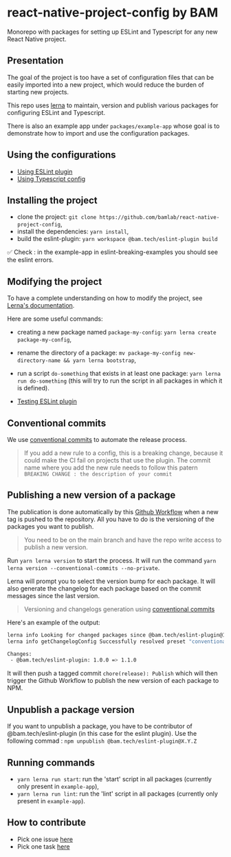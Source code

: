 # react-native-project-config by BAM

Monorepo with packages for setting up ESLint and Typescript for any new React Native project.

## Presentation

The goal of the project is too have a set of configuration files that can be easily imported into a new project, which would reduce the burden of starting new projects.

This repo uses [lerna](https://lerna.js.org/) to maintain, version and publish various packages for configuring ESLint and Typescript.

There is also an example app under `packages/example-app` whose goal is to demonstrate how to import and use the configuration packages.

## Using the configurations

- [Using ESLint plugin](https://github.com/bamlab/react-native-project-config/blob/main/packages/eslint-plugin/README.md)
- [Using Typescript config](https://github.com/bamlab/react-native-project-config/blob/main/packages/typescript-config/README.md)

## Installing the project

- clone the project: `git clone https://github.com/bamlab/react-native-project-config`,
- install the dependencies: `yarn install`,
- build the eslint-plugin: `yarn workspace @bam.tech/eslint-plugin build`

✅ Check : in the example-app in eslint-breaking-examples you should see the eslint errors.

## Modifying the project

To have a complete understanding on how to modify the project, see [Lerna's documentation](https://lerna.js.org/docs/introduction).

Here are some useful commands:

- creating a new package named `package-my-config`: `yarn lerna create package-my-config`,
- rename the directory of a package: `mv package-my-config new-directory-name && yarn lerna bootstrap`,
- run a script `do-something` that exists in at least one package: `yarn lerna run do-something` (this will try to run the script in all packages in which it is defined).

- [Testing ESLint plugin](https://github.com/bamlab/react-native-project-config/blob/main/packages/eslint-plugin/docs/Testing.md)

## Conventional commits

We use [conventional commits](https://www.conventionalcommits.org/en/v1.0.0/) to automate the release process.

> If you add a new rule to a config, this is a breaking change, because it could make the CI fail on projects that use the plugin. The commit name where you add the new rule needs to follow this patern `BREAKING CHANGE : the description of your commit`

## Publishing a new version of a package

The publication is done automatically by this [Github Workflow](https://github.com/bamlab/react-native-project-config/blob/main/.github/workflows/publish.yml) when a new tag is pushed to the repository.
All you have to do is the versioning of the packages you want to publish.

> You need to be on the main branch and have the repo write access to publish a new version.

Run `yarn lerna version` to start the process. It will run the command `yarn lerna version --conventional-commits --no-private`.

Lerna will prompt you to select the version bump for each package. It will also generate the changelog for each package based on the commit messages since the last version.

> Versioning and changelogs generation using [conventional commits](https://www.conventionalcommits.org/en/v1.0.0/)

Here's an example of the output:

```bash
lerna info Looking for changed packages since @bam.tech/eslint-plugin@1.0.0
lerna info getChangelogConfig Successfully resolved preset "conventional-changelog-angular"

Changes:
 - @bam.tech/eslint-plugin: 1.0.0 => 1.1.0
```

It will then push a tagged commit `chore(release): Publish` which will then trigger the Github Workflow to publish the new version of each package to NPM.

## Unpublish a package version

If you want to unpublish a package, you have to be contributor of @bam.tech/eslint-plugin (in this case for the eslint plugin). Use the following commad :
`npm unpublish @bam.tech/eslint-plugin@X.Y.Z`

## Running commands

- `yarn lerna run start`: run the 'start' script in all packages (currently only present in `example-app`),
- `yarn lerna run lint`: run the 'lint' script in all packages (currently only present in `example-app`).

## How to contribute

- Pick one issue [here](https://github.com/bamlab/react-native-project-config/issues)
- Pick one task [here](https://github.com/orgs/bamlab/projects/6)
